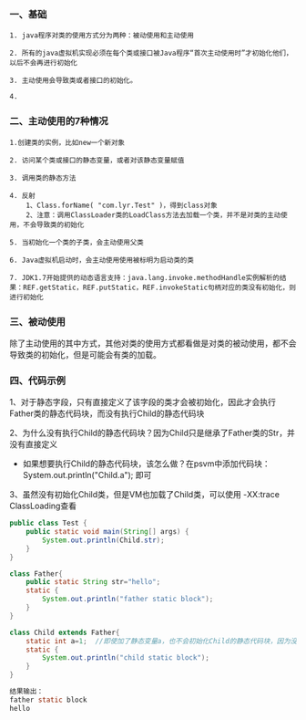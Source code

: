 
### 一、基础

	1. java程序对类的使用方式分为两种：被动使用和主动使用
	
	2. 所有的java虚拟机实现必须在每个类或接口被Java程序“首次主动使用时”才初始化他们，以后不会再进行初始化
	
	3. 主动使用会导致类或者接口的初始化。
	
	4.

### 二、主动使用的7种情况

    1.创建类的实例，比如new一个新对象
    
	2. 访问某个类或接口的静态变量，或者对该静态变量赋值
	
	3. 调用类的静态方法
	
	4. 反射
	    1、Class.forName( "com.lyr.Test" )，得到class对象
	    2、注意：调用ClassLoader类的LoadClass方法去加载一个类，并不是对类的主动使用，不会导致类的初始化
	    
	5. 当初始化一个类的子类，会主动使用父类
	
	6. Java虚拟机启动时，会主动使用使用被标明为启动类的类
	
	7. JDK1.7开始提供的动态语言支持：java.lang.invoke.methodHandle实例解析的结果：REF.getStatic，REF.putStatic，REF.invokeStatic句柄对应的类没有初始化，则进行初始化

### 三、被动使用

除了主动使用的其中方式，其他对类的使用方式都看做是对类的被动使用，都不会导致类的初始化，但是可能会有类的加载。

### 四、代码示例 

1、对于静态字段，只有直接定义了该字段的类才会被初始化，因此才会执行Father类的静态代码块，而没有执行Child的静态代码块

2、为什么没有执行Child的静态代码块？因为Child只是继承了Father类的Str，并没有直接定义
- 如果想要执行Child的静态代码块，该怎么做？在psvm中添加代码块：System.out.println("Child.a"); 即可

3、虽然没有初始化Child类，但是VM也加载了Child类，可以使用 -XX:trace ClassLoading查看

```java
public class Test {
    public static void main(String[] args) {
        System.out.println(Child.str);
    }
}

class Father{
    public static String str="hello";
    static {
        System.out.println("father static block");
    }
}

class Child extends Father{
    static int a=1;  //即使加了静态变量a，也不会初始化Child的静态代码块，因为没有主动使用a
    static {
        System.out.println("child static block");
    }
}

结果输出：
father static block
hello
```
